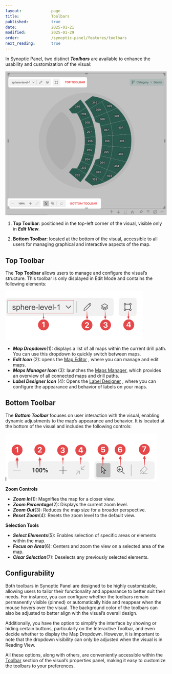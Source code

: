 ```yaml
---
layout:             page
title:              Toolbars
published:          true
date:               2025-01-21
modified:           2025-01-29
order:              /synoptic-panel/features/toolbars
next_reading:       true
---
```


In Synoptic Panel, two distinct ***Toolbars*** are available to enhance the usability and customization of the visual:

<img src="./images/toolbars.png" width="600" class="naked">

1. **Top Toolbar**: positioned in the top-left corner of the visual, visible only in ***Edit View***.

2. **Bottom Toolbar**: located at the bottom of the visual, accessible to all users for managing graphical and interactive aspects of the map.

## Top Toolbar

The **Top Toolbar** allows users to manage and configure the visual’s structure. This toolbar is only displayed in Edit Mode and contains the following elements:

<img src="./images/top-toolbar.png" class="naked">

- ***Map Dropdown***(1): displays a list of all maps within the current drill path. You can use this dropdown to quickly switch between maps.
- ***Edit Icon*** (2): opens the [Map Editor](./map-editor/index.md) , where you can manage and edit maps.
- ***Maps Manager Icon*** (3): launches the [Maps Manager](map-manager.md), which provides an overview of all connected maps and drill paths.
- ***Label Designer Icon*** (4): Opens the [Label Designer](label-designer.md) , where you can configure the appearance and behavior of labels on your maps.

## Bottom Toolbar

The ***Bottom Toolbar*** focuses on user interaction with the visual, enabling dynamic adjustments to the map’s appearance and behavior. It is located at the bottom of the visual and includes the following controls:

<img src="./images/bottom-toolbar.png" class="naked">

**Zoom Controls**
- ***Zoom In***(1): Magnifies the map for a closer view.
- ***Zoom Percentage***(2): Displays the current zoom level.
- ***Zoom Out***(3): Reduces the map size for a broader perspective.
- ***Reset Zoom***(4): Resets the zoom level to the default view.

**Selection Tools**
- ***Select Elements***(5): Enables selection of specific areas or elements within the map.
- ***Focus on Area***(6): Centers and zoom the view on a selected area of the map.
- ***Clear Selection***(7): Deselects any previously selected elements.

## Configurability

Both toolbars in Synoptic Panel are designed to be highly customizable, allowing users to tailor their functionality and appearance to better suit their needs. For instance, you can configure whether the toolbars remain permanently visible (pinned) or automatically hide and reappear when the mouse hovers over the visual. The background color of the toolbars can also be adjusted to better align with the visual’s overall design.

Additionally, you have the option to simplify the interface by showing or hiding certain buttons, particularly on the Interactive Toolbar, and even decide whether to display the Map Dropdown. However, it is important to note that the dropdown visibility can only be adjusted when the visual is in Reading View.

All these options, along with others, are conveniently accessible within the [Toolbar](./../options/toolbars/index.md) section of the visual’s properties panel, making it easy to customize the toolbars to your preferences.